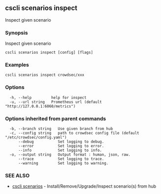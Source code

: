 ## cscli scenarios inspect

Inspect given scenario

### Synopsis

Inspect given scenario

```
cscli scenarios inspect [config] [flags]
```

### Examples

```
cscli scenarios inspect crowdsec/xxx
```

### Options

```
  -h, --help         help for inspect
  -u, --url string   Prometheus url (default "http://127.0.0.1:6060/metrics")
```

### Options inherited from parent commands

```
  -b, --branch string   Use given branch from hub
  -c, --config string   path to crowdsec config file (default "/etc/crowdsec/config.yaml")
      --debug           Set logging to debug.
      --error           Set logging to error.
      --info            Set logging to info.
  -o, --output string   Output format : human, json, raw.
      --trace           Set logging to trace.
      --warning         Set logging to warning.
```

### SEE ALSO

* [cscli scenarios](cscli_scenarios.md)	 - Install/Remove/Upgrade/Inspect scenario(s) from hub


